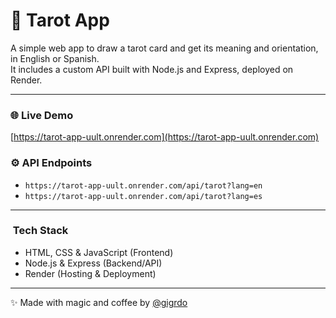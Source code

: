 # 🔮 Tarot App

A simple web app to draw a tarot card and get its meaning and orientation, in English or Spanish.  
It includes a custom API built with Node.js and Express, deployed on Render.

---

### 🌐 Live Demo

[https://tarot-app-uult.onrender.com](https://tarot-app-uult.onrender.com)

### ⚙️ API Endpoints

- `https://tarot-app-uult.onrender.com/api/tarot?lang=en`
- `https://tarot-app-uult.onrender.com/api/tarot?lang=es`

---

### ️ Tech Stack

- HTML, CSS & JavaScript (Frontend)
- Node.js & Express (Backend/API)
- Render (Hosting & Deployment)

---

✨ Made with magic and coffee by [@gigrdo](https://github.com/gigrdo)
